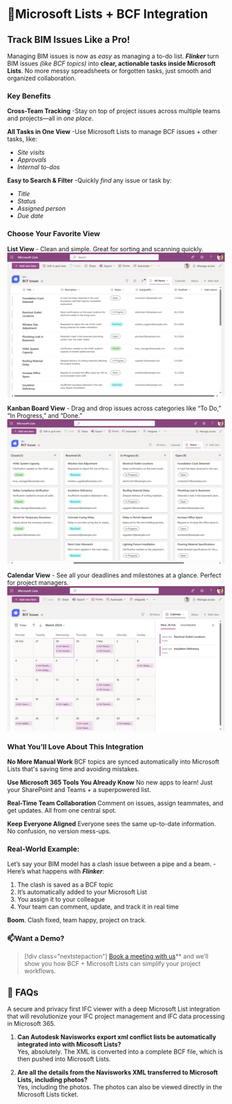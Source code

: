 # 📘Microsoft Lists + BCF Integration

## Track BIM Issues Like a Pro!

Managing BIM issues is now as *easy* as managing a to-do list.
***Flinker*** turn BIM issues *(like BCF topics)* into **clear, actionable tasks inside Microsoft Lists**. No more messy spreadsheets or forgotten tasks, just smooth and organized collaboration.

### Key Benefits 

**Cross-Team Tracking**
-Stay on top of project issues across multiple teams and projects—all in *one place*.

**All Tasks in One View**
-Use Microsoft Lists to manage BCF issues + other tasks, like:

* *Site visits*
* *Approvals*
* *Internal to-dos*

**Easy to Search & Filter**
-Quickly *find* any issue or task by:

* *Title*
* *Status*
* *Assigned person*
* *Due date*


### Choose Your Favorite View

**List View** - Clean and simple. Great for sorting and scanning quickly.
![List Items View](/_media/bcftopics-as-listitems-in-micrsoftlists.png)  

**Kanban Board View** - Drag and drop issues across categories like “To Do,” “In Progress,” and “Done.”
![Kanban Board View](/_media/bcftopics-as-canbanboard-in-micrsoftlists.png)  

**Calendar View** - See all your deadlines and milestones at a glance. Perfect for project managers.
![Calendar View](/_media/bcftopics-as-calendarview-in-micrsoftlists.png)

### What You’ll Love About This Integration

**No More Manual Work** 
 BCF topics are synced automatically into Microsoft Lists that's saving time and avoiding mistakes.

**Use Microsoft 365 Tools You Already Know** 
 No new apps to learn! Just your SharePoint and Teams + a superpowered list.

**Real-Time Team Collaboration** 
 Comment on issues, assign teammates, and get updates. All from one central spot.

**Keep Everyone Aligned** 
Everyone sees the same up-to-date information. No confusion, no version mess-ups.

### Real-World Example:
Let’s say your BIM model has a clash issue between a pipe and a beam.
-Here’s what happens with ***Flinker***:
1. The clash is saved as a BCF topic 
2. It’s automatically added to your Microsoft List 
3. You assign it to your colleague 
4. Your team can comment, update, and track it in real time 

**Boom**. Clash fixed, team happy, project on track.

### 📫Want a Demo?

> [!div class="nextstepaction"]
> [Book a meeting with us](https://outlook.office365.com/book/SupportConsultingonlinemeeting@flinker.app/)**  and we’ll show you how BCF + Microsoft Lists can simplify your project workflows.


## 💬 FAQs 

A secure and privacy first IFC viewer with a deep Microsoft List integration that will revolutionize your IFC project management and IFC data processing in Microsoft 365.

1. **Can Autodesk Navisworks export xml conflict lists be automatically integrated into with Micosoft Lists?**  
    Yes, absolutely. The XML is converted into a complete BCF file, which is then pushed into Microsoft Lists.

2. **Are all the details from the Navisworks XML transferred to Microsoft Lists, including photos?**  
    Yes, including the photos. The photos can also be viewed directly in the Microsoft Lists ticket.
